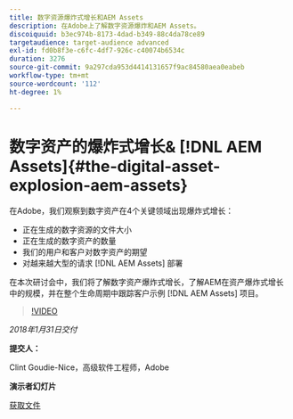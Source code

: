 ```yaml
---
title: 数字资源爆炸式增长和AEM Assets
description: 在Adobe上了解数字资源爆炸和AEM Assets。
discoiquuid: b3ec974b-8173-4dad-b349-88c4da78ce89
targetaudience: target-audience advanced
exl-id: fd0b8f3e-c6fc-4df7-926c-c40074b6534c
duration: 3276
source-git-commit: 9a297cda953d4414131657f9ac84580aea0eabeb
workflow-type: tm+mt
source-wordcount: '112'
ht-degree: 1%

---
```


# 数字资产的爆炸式增长&amp; [!DNL AEM Assets]{#the-digital-asset-explosion-aem-assets}

在Adobe，我们观察到数字资产在4个关键领域出现爆炸式增长：

* 正在生成的数字资源的文件大小
* 正在生成的数字资产的数量
* 我们的用户和客户对数字资产的期望
* 对越来越大型的请求 [!DNL AEM Assets] 部署

在本次研讨会中，我们将了解数字资产爆炸式增长，了解AEM在资产爆炸式增长中的规模，并在整个生命周期中跟踪客户示例 [!DNL AEM Assets] 项目。

>[!VIDEO](https://video.tv.adobe.com/v/21474/?quality=9)

*2018年1月31日交付*

**提交人：**

Clint Goudie-Nice，高级软件工程师，Adobe

**演示者幻灯片**

[获取文件](assets/1+30+18+the+digital+asset+explosion+gems.pdf)
<!--
[Get back to the Overview](https://helpx.adobe.com/experience-manager/kt/eseminars/gems/aem-index.html)
-->
